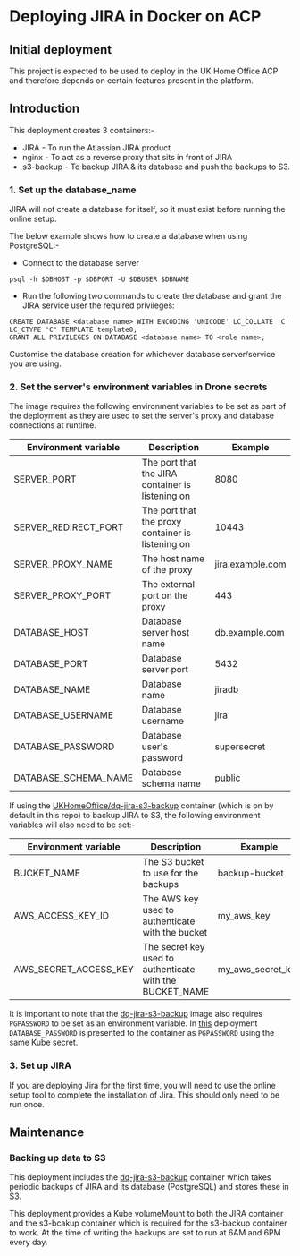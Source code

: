 # Deploying JIRA in Docker on ACP

## Initial deployment

This project is expected to be used to deploy in the UK Home Office ACP and
therefore depends on certain features present in the platform.

## Introduction

This deployment creates 3 containers:-

* JIRA - To run the Atlassian JIRA product
* nginx - To act as a reverse proxy that sits in front of JIRA
* s3-backup - To backup JIRA & its database and push the backups to S3.

### 1. Set up the database_name

JIRA will not create a database for itself, so it must exist before running the online setup.

The below example shows how to create a database when using PostgreSQL:-

* Connect to the database server

```
psql -h $DBHOST -p $DBPORT -U $DBUSER $DBNAME
```

* Run the following two commands to create the database and grant the JIRA service user the required privileges:

```
CREATE DATABASE <database name> WITH ENCODING 'UNICODE' LC_COLLATE 'C' LC_CTYPE 'C' TEMPLATE template0;
GRANT ALL PRIVILEGES ON DATABASE <database name> TO <role name>;
```

Customise the database creation for whichever database server/service you are using.

### 2. Set the server's environment variables in Drone secrets

The image requires the following environment variables to be set as part of the deployment as they are used to set the server's proxy and database connections at runtime.

Environment variable | Description | Example
-------------------- | ----------- | -------
SERVER_PORT          | The port that the JIRA container is listening on | 8080
SERVER_REDIRECT_PORT | The port that the proxy container is listening on | 10443
SERVER_PROXY_NAME    | The host name of the proxy | jira.example.com
SERVER_PROXY_PORT    | The external port on the proxy | 443
DATABASE_HOST        | Database server host name  | db.example.com
DATABASE_PORT        | Database server port | 5432
DATABASE_NAME        | Database name | jiradb
DATABASE_USERNAME    | Database username | jira
DATABASE_PASSWORD    | Database user's password | supersecret
DATABASE_SCHEMA_NAME | Database schema name | public

If using the [UKHomeOffice/dq-jira-s3-backup](https://github.com/UKHomeOffice/dq-jira-s3-backup) container (which is on by default in this repo) to backup JIRA to S3, the following environment variables will also need to be set:-

Environment variable  | Description | Example
--------------------- | ----------- | -------
BUCKET_NAME           | The S3 bucket to use for the backups | backup-bucket
AWS_ACCESS_KEY_ID     | The AWS key used to authenticate with the bucket | my_aws_key
AWS_SECRET_ACCESS_KEY | The secret key used to authenticate with the BUCKET_NAME | my_aws_secret_key

It is important to note that the [dq-jira-s3-backup](https://github.com/UKHomeOffice/dq-jira-s3-backup) image also requires `PGPASSWORD` to be set as an environment variable. In [this](https://github.com/UKHomeOffice/dq-kube-jira) deployment `DATABASE_PASSWORD` is presented to the container as `PGPASSWORD` using the same Kube secret.

### 3. Set up JIRA

If you are deploying Jira for the first time, you will need to use the online setup tool to complete the installation of Jira. This should only need to be run once.

## Maintenance

### Backing up data to S3

This deployment includes the [dq-jira-s3-backup](https://github.com/UKHomeOffice/dq-jira-s3-backup) container which takes periodic backups of JIRA and its database (PostgreSQL) and stores these in S3.

This deployment provides a Kube volumeMount to both the JIRA container and the s3-bcakup container which is required for the s3-backup container to work. At the time of writing the backups are set to run at 6AM and 6PM every day.
